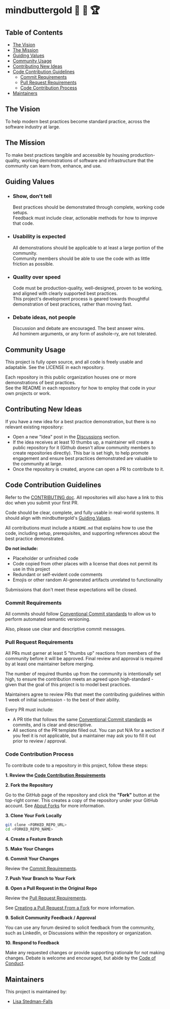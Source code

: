 <!-- omit from toc -->
# mindbuttergold 🧠 🧈 🏆

<!-- omit from toc -->
## Table of Contents

- [The Vision](#the-vision)
- [The Mission](#the-mission)
- [Guiding Values](#guiding-values)
- [Community Usage](#community-usage)
- [Contributing New Ideas](#contributing-new-ideas)
- [Code Contribution Guidelines](#code-contribution-guidelines)
  - [Commit Requirements](#commit-requirements)
  - [Pull Request Requirements](#pull-request-requirements)
  - [Code Contribution Process](#code-contribution-process)
- [Maintainers](#maintainers)

## The Vision

To help modern best practices become standard practice, across the software industry at large.

## The Mission

To make best practices tangible and accessible by housing production-quality, working demonstrations of software and infrastructure that the community can learn from, enhance, and use.

## Guiding Values

- ### Show, don't tell
  Best practices should be demonstrated through complete, working code setups.  
  Feedback must include clear, actionable methods for how to improve that code.

- ### Usability is expected
  All demonstrations should be applicable to at least a large portion of the community.  
  Community members should be able to use the code with as little friction as possible.

- ### Quality over speed
  Code must be production-quality, well-designed, proven to be working, and aligned with clearly supported best practices.  
  This project's development process is geared towards thoughtful demonstration of best practices, rather than moving fast. 

- ### Debate ideas, not people
  Discussion and debate are encouraged. The best answer wins.  
  Ad hominem arguments, or any form of asshole-ry, are not tolerated.

## Community Usage

This project is fully open source, and all code is freely usable and adaptable. See the LICENSE in each repository.

Each repository in this public organization houses one or more demonstrations of best practices.  
See the README in each repository for how to employ that code in your own projects or work.

## Contributing New Ideas

If you have a new idea for a best practice demonstration, but there is no relevant existing repository:

- Open a new "Idea" post in the [Discussions](https://github.com/orgs/mindbuttergold/discussions) section.
- If the idea receives at least 10 thumbs up, a maintainer will create a public repository for it (Github doesn't allow community members to create repositories directly). This bar is set high, to help promote engagement and ensure best practices demonstrated are valuable to the community at large.
- Once the repository is created, anyone can open a PR to contribute to it.

## Code Contribution Guidelines

Refer to the [CONTRIBUTING doc](../CONTRIBUTING.md). All repositories will also have a link to this doc when you submit your first PR.

Code should be clear, complete, and fully usable in real-world systems. It should align with mindbuttergold's [Guiding Values](https://github.com/mindbuttergold#guiding-values).

All contributions must include a `README.md` that explains how to use the code, including setup, prerequisites, and supporting references about the best practice demonstrated.

**Do not include:**

- Placeholder or unfinished code
- Code copied from other places with a license that does not permit its use in this project
- Redundant or self-evident code comments
- Emojis or other random AI-generated artifacts unrelated to functionality

Submissions that don't meet these expectations will be closed.

### Commit Requirements

All commits should follow [Conventional Commit standards](https://www.conventionalcommits.org/en/v1.0.0/) to allow us to perform automated semantic versioning. 

Also, please use clear and descriptive commit messages.

### Pull Request Requirements

All PRs must garner at least 5 "thumbs up" reactions from members of the community before it will be approved. Final review and approval is required by at least one maintainer before merging.

The number of required thumbs up from the community is intentionally set high, to ensure the contribution meets an agreed upon high-standard - given that the goal of this project is to model best practices.

Maintainers agree to review PRs that meet the contributing guidelines within 1 week of initial submission - to the best of their ability.

Every PR must include:
- A PR title that follows the same [Conventional Commit standards](https://www.conventionalcommits.org/en/v1.0.0/) as commits, and is clear and descriptive. 
- All sections of the PR template filled out. You can put N/A for a section if you feel it is not applicable, but a maintainer may ask you to fill it out prior to review / approval.

### Code Contribution Process

To contribute code to a repository in this project, follow these steps:

**1. Review the [Code Contribution Requirements](../CONTRIBUTING.md)**

**2. Fork the Repository** 

Go to the GitHub page of the repository and click the **"Fork"** button at the top-right corner. This creates a copy of the repository under your GitHub account. See [About Forks](https://docs.github.com/en/pull-requests/collaborating-with-pull-requests/working-with-forks/about-forks) for more information.

**3. Clone Your Fork Locally** 
  ```bash
  git clone <FORKED_REPO_URL>
  cd <FORKED_REPO_NAME>
  ```

**4. Create a Feature Branch**

**5. Make Your Changes**

**6. Commit Your Changes**

Review the [Commit Requirements](#commit-requirements).

**7. Push Your Branch to Your Fork**

**8. Open a Pull Request in the Original Repo** 

Review the [Pull Request Requirements](#pull-request-requirements).

See [Creating a Pull Request From a Fork](https://docs.github.com/en/pull-requests/collaborating-with-pull-requests/proposing-changes-to-your-work-with-pull-requests/creating-a-pull-request-from-a-fork) for more information.

**9. Solicit Community Feedback / Approval**

You can use any forum desired to solicit feedback from the community, such as LinkedIn, or Discussions within the repository or organization.

**10. Respond to Feedback**

Make any requested changes or provide supporting rationale for not making changes. Debate is welcome and encouraged, but abide by the [Code of Conduct](../CODE_OF_CONDUCT.md).

## Maintainers

This project is maintained by:
- [Lisa Stedman-Falls](https://github.com/Lstedmanfalls)
